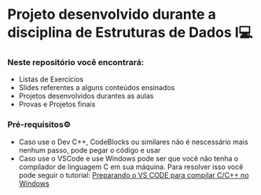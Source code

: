 <h1>Projeto desenvolvido durante a disciplina de Estruturas de Dados I💻</h1>

<h3>Neste repositório você encontrará:</h3>
<ul>
  <li>Listas de Exercícios</li>
  <li>Slides referentes a alguns conteúdos ensinados</li>
  <li>Projetos desenvolvidos durantes as aulas</li>
  <li>Provas e Projetos finais</li>
</ul>
<h3>Pré-requisitos⚙</h3>
<ul>
  <li>Caso use o Dev C++, CodeBlocks ou similares não é nescessário mais nenhum passo, pode pegar o código e usar</li>
<li>Caso use o VSCode e use Windows pode ser que você não tenha o compilador de linguagem C em sua máquina. Para resolver isso você pode seguir o tutorial: <a href="https://medium.com/@juniortrojilio/preparando-o-vs-code-para-compilar-c-c-no-windows-988f4a91a557">Preparando o VS CODE para compilar C/C++ no Windows</a></li>
</ul>

